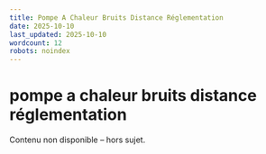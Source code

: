 ```yaml
---
title: Pompe A Chaleur Bruits Distance Réglementation
date: 2025-10-10
last_updated: 2025-10-10
wordcount: 12
robots: noindex
---
```


# pompe a chaleur bruits distance réglementation

Contenu non disponible – hors sujet.